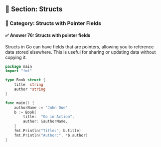 ## 📘 Section: Structs  
### 🔹 Category: Structs with Pointer Fields  
#### ✅ Answer 76: Structs with pointer fields

Structs in Go can have fields that are pointers, allowing you to reference data stored elsewhere. This is useful for sharing or updating data without copying it.

```go
package main
import "fmt"

type Book struct {
    title  string
    author *string
}

func main() {
    authorName := "John Doe"
    b := Book{
        title:  "Go in Action",
        author: &authorName,
    }
    fmt.Println("Title:", b.title)
    fmt.Println("Author:", *b.author)
}
```
